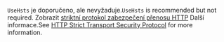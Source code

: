 <span data-ttu-id="d3d86-101">`UseHsts` je doporučeno, ale nevyžaduje.</span><span class="sxs-lookup"><span data-stu-id="d3d86-101">`UseHsts` is recommended but not required.</span></span> <span data-ttu-id="d3d86-102">Zobrazit [striktní protokol zabezpečení přenosu HTTP](xref:security/enforcing-ssl#http-strict-transport-security-protocol-hsts) Další informace.</span><span class="sxs-lookup"><span data-stu-id="d3d86-102">See [HTTP Strict Transport Security Protocol](xref:security/enforcing-ssl#http-strict-transport-security-protocol-hsts) for more information.</span></span>
